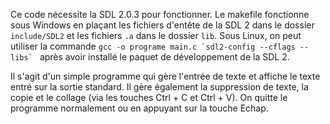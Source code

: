 Ce code nécessite la SDL 2.0.3 pour fonctionner. Le makefile fonctionne sous Windows en plaçant les fichiers d'entête de la SDL 2 dans le dossier `include/SDL2` et les fichiers `.a` dans le dossier `lib`. Sous Linux, on peut utiliser la commande ``gcc -o programe main.c `sdl2-config --cflags --libs` `` après avoir installé le paquet de développement de la SDL 2.

Il s'agit d'un simple programme qui gère l'entrée de texte et affiche le texte entré sur la sortie standard. Il gère également la suppression de texte, la copie et le collage (via les touches Ctrl + C et Ctrl + V). On quitte le programme normalement ou en appuyant sur la touche Echap.

